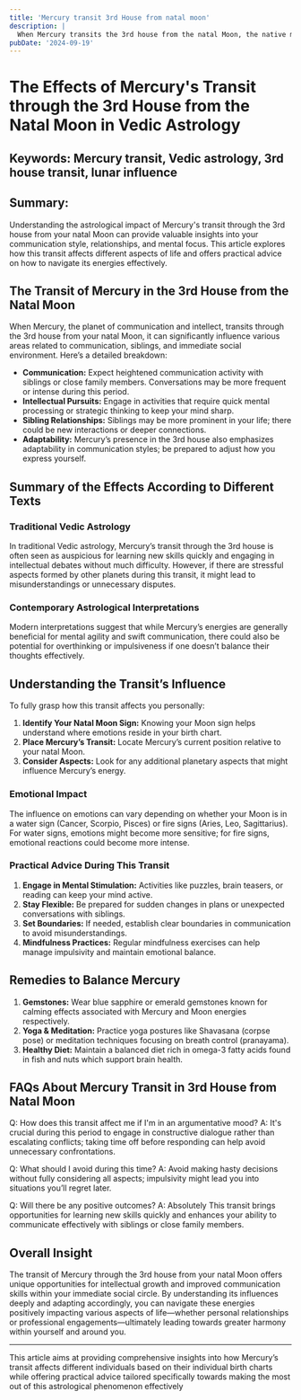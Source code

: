 ```yaml
---
title: 'Mercury transit 3rd House from natal moon'
description: |
  When Mercury transits the 3rd house from the natal Moon, the native might face difficulties, including financial losses, enmity, and conflicts with relatives. The period may also bring challenges in maintaining friendships, with potential for legal troubles and failures in personal endeavors.
pubDate: '2024-09-19'
---
```


# The Effects of Mercury's Transit through the 3rd House from the Natal Moon in Vedic Astrology

## Keywords: Mercury transit, Vedic astrology, 3rd house transit, lunar influence

## Summary:
Understanding the astrological impact of Mercury's transit through the 3rd house from your natal Moon can provide valuable insights into your communication style, relationships, and mental focus. This article explores how this transit affects different aspects of life and offers practical advice on how to navigate its energies effectively.

## The Transit of Mercury in the 3rd House from the Natal Moon

When Mercury, the planet of communication and intellect, transits through the 3rd house from your natal Moon, it can significantly influence various areas related to communication, siblings, and immediate social environment. Here’s a detailed breakdown:

- **Communication:** Expect heightened communication activity with siblings or close family members. Conversations may be more frequent or intense during this period.
- **Intellectual Pursuits:** Engage in activities that require quick mental processing or strategic thinking to keep your mind sharp.
- **Sibling Relationships:** Siblings may be more prominent in your life; there could be new interactions or deeper connections.
- **Adaptability:** Mercury’s presence in the 3rd house also emphasizes adaptability in communication styles; be prepared to adjust how you express yourself.

## Summary of the Effects According to Different Texts

### Traditional Vedic Astrology
In traditional Vedic astrology, Mercury’s transit through the 3rd house is often seen as auspicious for learning new skills quickly and engaging in intellectual debates without much difficulty. However, if there are stressful aspects formed by other planets during this transit, it might lead to misunderstandings or unnecessary disputes.

### Contemporary Astrological Interpretations
Modern interpretations suggest that while Mercury’s energies are generally beneficial for mental agility and swift communication, there could also be potential for overthinking or impulsiveness if one doesn’t balance their thoughts effectively.

## Understanding the Transit’s Influence

To fully grasp how this transit affects you personally:
1. **Identify Your Natal Moon Sign:** Knowing your Moon sign helps understand where emotions reside in your birth chart.
2. **Place Mercury’s Transit:** Locate Mercury’s current position relative to your natal Moon.
3. **Consider Aspects:** Look for any additional planetary aspects that might influence Mercury’s energy.

### Emotional Impact
The influence on emotions can vary depending on whether your Moon is in a water sign (Cancer, Scorpio, Pisces) or fire signs (Aries, Leo, Sagittarius). For water signs, emotions might become more sensitive; for fire signs, emotional reactions could become more intense.

### Practical Advice During This Transit

1. **Engage in Mental Stimulation:** Activities like puzzles, brain teasers, or reading can keep your mind active.
2. **Stay Flexible:** Be prepared for sudden changes in plans or unexpected conversations with siblings.
3. **Set Boundaries:** If needed, establish clear boundaries in communication to avoid misunderstandings.
4. **Mindfulness Practices:** Regular mindfulness exercises can help manage impulsivity and maintain emotional balance.

## Remedies to Balance Mercury

1. **Gemstones:** Wear blue sapphire or emerald gemstones known for calming effects associated with Mercury and Moon energies respectively.
2. **Yoga & Meditation:** Practice yoga postures like Shavasana (corpse pose) or meditation techniques focusing on breath control (pranayama).
3. **Healthy Diet:** Maintain a balanced diet rich in omega-3 fatty acids found in fish and nuts which support brain health.

## FAQs About Mercury Transit in 3rd House from Natal Moon

Q: How does this transit affect me if I'm in an argumentative mood?
A: It's crucial during this period to engage in constructive dialogue rather than escalating conflicts; taking time off before responding can help avoid unnecessary confrontations.

Q: What should I avoid during this time?
A: Avoid making hasty decisions without fully considering all aspects; impulsivity might lead you into situations you’ll regret later.

Q: Will there be any positive outcomes?
A: Absolutely This transit brings opportunities for learning new skills quickly and enhances your ability to communicate effectively with siblings or close family members.

## Overall Insight

The transit of Mercury through the 3rd house from your natal Moon offers unique opportunities for intellectual growth and improved communication skills within your immediate social circle. By understanding its influences deeply and adapting accordingly, you can navigate these energies positively impacting various aspects of life—whether personal relationships or professional engagements—ultimately leading towards greater harmony within yourself and around you.


---

This article aims at providing comprehensive insights into how Mercury’s transit affects different individuals based on their individual birth charts while offering practical advice tailored specifically towards making the most out of this astrological phenomenon effectively